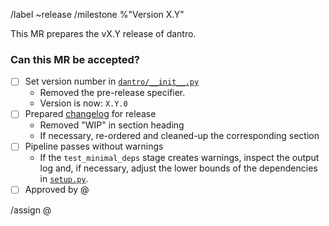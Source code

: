 <!-- Use this template for MRs that prepare for a dantro release. -->

<!-- 1 - Set as MR title: Prepare release of vX.Y -->
<!-- 2 - Adjust the following quick commands: -->
/label ~release
/milestone %"Version X.Y"

<!-- 3 - Fill in the MR description and the checklist below. -->

This MR prepares the vX.Y release of dantro.


### Can this MR be accepted?
- [ ] Set version number in [`dantro/__init__.py`](dantro/__init__.py)
   - Removed the pre-release specifier.
   - Version is now: `X.Y.0`
- [ ] Prepared [changelog](CHANGELOG.md) for release
   - Removed "WIP" in section heading
   - If necessary, re-ordered and cleaned-up the corresponding section
- [ ] Pipeline passes without warnings
   - If the `test_minimal_deps` stage creates warnings, inspect the output log and, if necessary, adjust the lower bounds of the dependencies in [`setup.py`](setup.py).
- [ ] Approved by @  <!-- only necessary if there are substantial changes -->

<!-- 4 - If you are not allowed to merge, assign a maintainer now. -->
/assign @
